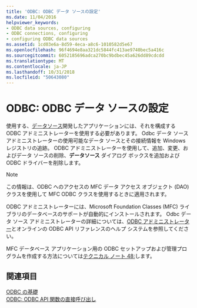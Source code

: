 ```yaml
---
title: 'ODBC: ODBC データ ソースの設定'
ms.date: 11/04/2016
helpviewer_keywords:
- ODBC data sources, configuring
- ODBC connections, configuring
- configuring ODBC data sources
ms.assetid: 1cd03e6a-8d59-4eca-a8c6-1010582d5e67
ms.openlocfilehash: 96f4694e8aa321dc5844fc413ae9740bec5a416c
ms.sourcegitcommit: 6052185696adca270bc9bdbec45a626dd89cdcdd
ms.translationtype: MT
ms.contentlocale: ja-JP
ms.lasthandoff: 10/31/2018
ms.locfileid: "50643080"
---
```

# <a name="odbc-configuring-an-odbc-data-source"></a>ODBC: ODBC データ ソースの設定

使用する、[データソース](../../data/odbc/data-source-odbc.md)開発したアプリケーションには、それを構成する ODBC アドミニストレーターを使用する必要があります。 Odbc データ ソース アドミニストレーターの使用可能なデータ ソースとその接続情報を Windows レジストリの追跡。 ODBC アドミニストレーターを使用して、追加、変更、およびデータ ソースの削除、**データソース** ダイアログ ボックスを追加および ODBC ドライバーを削除します。

> [!NOTE]
>  この情報は、ODBC へのアクセスの MFC データ アクセス オブジェクト (DAO) クラスを使用して MFC ODBC クラスを使用するときに適用されます。

ODBC アドミニストレーターには、Microsoft Foundation Classes (MFC) ライブラリのデータベースのサポートが自動的にインストールされます。 Odbc データ ソース アドミニストレーターの詳細については、[ODBC アドミニストレーター](../../data/odbc/odbc-administrator.md)とオンラインの ODBC API リファレンスのヘルプ システムを参照してください。

MFC データベース アプリケーション用の ODBC セットアップおよび管理プログラムを作成する方法については[テクニカル ノート 48:](../../mfc/tn048-writing-odbc-setup-and-administration-programs.md)します。

## <a name="see-also"></a>関連項目

[ODBC の基礎](../../data/odbc/odbc-basics.md)<br/>
[ODBC: ODBC API 関数の直接呼び出し](../../data/odbc/odbc-calling-odbc-api-functions-directly.md)